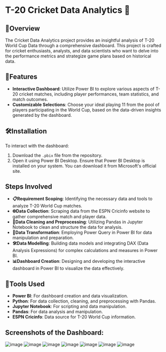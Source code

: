 # T-20 Cricket Data Analytics 🏏

## 🎯Overview
The Cricket Data Analytics project provides an insightful analysis of T-20 World Cup Data through a comprehensive dashboard. This project is crafted for cricket enthusiasts, analysts, and data scientists who want to delve into the performance metrics and strategize game plans based on historical data.

## 🌟Features
- **Interactive Dashboard**: Utilize Power BI to explore various aspects of T-20 cricket matches, including player performances, team statistics, and match outcomes.
- **Customizable Selections**: Choose your ideal playing 11 from the pool of players participating in the World Cup, based on the data-driven insights generated by the dashboard.

## 🛠️Installation
To interact with the dashboard:
1. Download the `.pbix` file from the repository.
2. Open it using Power BI Desktop. Ensure that Power BI Desktop is installed on your system. You can download it from Microsoft's official site.

## Steps Involved
- **📋Requirement Scoping**: Identifying the necessary data and tools to analyze T-20 World Cup matches.
- **🌐Data Collection**: Scraping data from the ESPN Cricinfo website to gather comprehensive match and player data.
- **🧹Data Cleaning and Preprocessing**: Utilizing Pandas in Jupyter Notebook to clean and structure the data for analysis.
- **🔧Data Transformation**: Employing Power Query in Power BI for data manipulation and preparation.
- **🛠️Data Modelling**: Building data models and integrating DAX (Data Analysis Expressions) for complex calculations and measures in Power BI.
- **📊Dashboard Creation**: Designing and developing the interactive dashboard in Power BI to visualize the data effectively.

## 🔧Tools Used
- **Power BI**: For dashboard creation and data visualization.
- **Python**: For data collection, cleaning, and preprocessing with Pandas.
- **Jupyter Notebook**: For scripting and data manipulation.
- **Pandas**: For data analysis and manipulation.
- **ESPN Cricinfo**: Data source for T-20 World Cup information.
## Screenshots of the Dashboard:
   ![image](https://github.com/prem465/T20-Data-Analytics/assets/63437492/ed975241-bc4b-498d-8bc6-a8061065eac3)
   ![image](https://github.com/prem465/T20-Data-Analytics/assets/63437492/03c60f97-27e0-4aab-8b88-ef4f5f05877b)
   ![image](https://github.com/prem465/T20-Data-Analytics/assets/63437492/bff86ca5-3a48-47d6-a5a2-c8a055c33132)
   ![image](https://github.com/prem465/T20-Data-Analytics/assets/63437492/ded6a801-9a81-4139-8db1-bc0e6da2b5e0)
   ![image](https://github.com/prem465/T20-Data-Analytics/assets/63437492/85d4f57b-3835-4ea2-8e51-9ed47062e5d5)
   ![image](https://github.com/prem465/T20-Data-Analytics/assets/63437492/6c75b2c2-dcea-4ab8-8979-4ecd7f0b3801)
   ![image](https://github.com/prem465/T20-Data-Analytics/assets/63437492/40a8473b-feb2-479e-9e12-e928aa7027b3)






